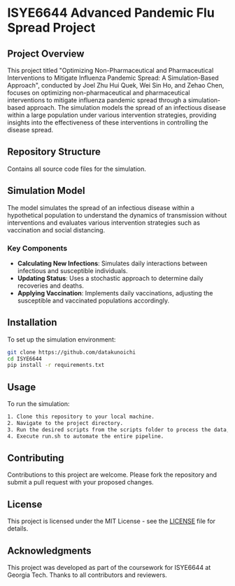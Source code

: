 # ISYE6644 Advanced Pandemic Flu Spread Project

## Project Overview
This project titled "Optimizing Non-Pharmaceutical and Pharmaceutical Interventions to Mitigate Influenza Pandemic
Spread: A Simulation-Based Approach", conducted by Joel Zhu Hui Quek, Wei Sin Ho, and Zehao Chen, focuses on optimizing non-pharmaceutical and pharmaceutical interventions to mitigate influenza pandemic spread through a simulation-based approach. The simulation models the spread of an infectious disease within a large population under various intervention strategies, providing insights into the effectiveness of these interventions in controlling the disease spread.


## Repository Structure
Contains all source code files for the simulation.


## Simulation Model
The model simulates the spread of an infectious disease within a hypothetical population to understand the dynamics of transmission without interventions and evaluates various intervention strategies such as vaccination and social distancing.

### Key Components
- **Calculating New Infections**: Simulates daily interactions between infectious and susceptible individuals.
- **Updating Status**: Uses a stochastic approach to determine daily recoveries and deaths.
- **Applying Vaccination**: Implements daily vaccinations, adjusting the susceptible and vaccinated populations accordingly.

## Installation
To set up the simulation environment:
```bash
git clone https://github.com/datakunoichi
cd ISYE6644
pip install -r requirements.txt
```

## Usage
To run the simulation:
```bash
1. Clone this repository to your local machine.
2. Navigate to the project directory.
3. Run the desired scripts from the scripts folder to process the data, perform exploratory data analysis, and train machine learning models.
4. Execute run.sh to automate the entire pipeline.
```

## Contributing
Contributions to this project are welcome. Please fork the repository and submit a pull request with your proposed changes.

## License
This project is licensed under the MIT License - see the [LICENSE](LICENSE) file for details.

## Acknowledgments
This project was developed as part of the coursework for ISYE6644 at Georgia Tech. Thanks to all contributors and reviewers.
